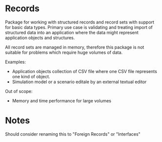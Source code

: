 #  Records

Package for working with structured records and record sets with support for
basic data types. Primary use case is validating and treating import of
structured data into an application where the data might represent application
objects and structures.

All record sets are managed in memory, therefore this package is not suitable
for problems which require huge volumes of data.  

Examples:

- Application objects collection of CSV file where one CSV file represents one
  kind of object.
- Simulation model or a scenario editale by an external textual editor

Out of scope:

- Memory and time performance for large volumes

# Notes

Should consider renaming this to "Foreign Records" or "Interfaces"
